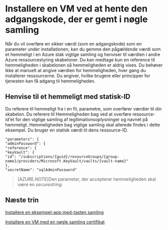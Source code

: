 <properties
    pageTitle="Installere en VM ved hjælp af en adgangskode, der er gemt i Azure stak nøgle samling | Microsoft Azure"
    description="Lær, hvordan du installerer en VM ved hjælp af en adgangskode, der er gemt i Azure stak nøgle samling"
    services="azure-stack"
    documentationCenter=""
    authors="rlfmendes"
    manager="natmack"
    editor=""/>

<tags
    ms.service="azure-stack"
    ms.workload="na"
    ms.tgt_pltfrm="na"
    ms.devlang="na"
    ms.topic="get-started-article"
    ms.date="09/26/2016"
    ms.author="ricardom"/>

# <a name="deploy-a-vm-by-retrieving-the-password-stored-in-key-vault"></a>Installere en VM ved at hente den adgangskode, der er gemt i nøgle samling

Når du vil overføre en sikker værdi (som en adgangskode) som en parameter under installationen, kan du gemme den pågældende værdi som et hemmeligt i en Azure stak vigtige samling og henviser til værdien i andre Azure ressourcestyring skabeloner. Du kan medtage kun en reference til hemmeligheden i skabelonen så hemmeligheden er aldrig vises. Du behøver ikke at manuelt at angive værdien for hemmeligheden, hver gang du installerer ressourcerne. Du angiver, hvilke brugere eller principper for tjenesten kan få adgang til hemmeligheden.

## <a name="reference-a-secret-with-static-id"></a>Henvise til et hemmeligt med statisk-ID

Du referere til hemmeligt fra i en fil, parametre, som overfører værdier til din skabelon. Du referere til Hemmeligheden bag ved at overføre ressource-id'et for den vigtige samling af legitimationsoplysninger og navnet på hemmeligt. Hemmeligheden bag vigtige samling skal allerede findes i dette eksempel. Du bruger en statisk værdi til dens ressource-ID.

    "parameters": {
    "adminPassword": {
    "reference": {
    "keyVault": {
    "id": "/subscriptions/{guid}/resourceGroups/{group-name}/providers/Microsoft.KeyVault/vaults/{vault-name}"
    },
    "secretName": "sqlAdminPassword"


>[AZURE.NOTE]Den parameter, der accepterer hemmeligheden skal være en *securestring*.

## <a name="next-steps"></a>Næste trin
[Installere en eksempel-app med-tasten samling](azure-stack-kv-sample-app.md)

[Installere en VM med en nøgle samling certifikat](azure-stack-kv-push-secret-into-vm.md)

